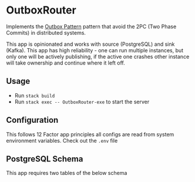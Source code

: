 # OutboxRouter

Implements the [Outbox Pattern](https://microservices.io/patterns/data/transactional-outbox.html) pattern that avoid the 2PC (Two Phase Commits) in distributed systems.

This app is opinionated and works with source (PostgreSQL) and sink (Kafka).
This app has high reliability - one can run multiple instances, but only one will be actively publishing, if the active one crashes other instance will take ownership and continue where it left off.

## Usage

* Run `stack build`
* Run `stack exec -- OutboxRouter-exe` to start the server


## Configuration

This follows 12 Factor app principles all configs are read from system environment variables.
Check out the `.env` file

## PostgreSQL Schema

This app requires two tables of the below schema

